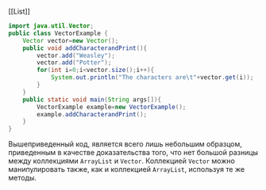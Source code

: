 [[List]]

```java
import java.util.Vector;  
public class VectorExample {  
    Vector vector=new Vector();  
    public void addCharacterandPrint(){  
        vector.add("Weasley");  
        vector.add("Potter");  
        for(int i=0;i<vector.size();i++){  
            System.out.println("The characters are\t"+vector.get(i));  
        }  
    }  
    public static void main(String args[]){  
        VectorExample example=new VectorExample();  
        example.addCharacterandPrint();  
    }  
}
```

Вышеприведенный код, является всего лишь небольшим образцом, приведенным в качестве доказательства того, что нет большой разницы между коллекциями `ArrayList` и `Vector`. Коллекцией `Vector` можно манипулировать также, как и коллекцией `ArrayList`, используя те же методы.